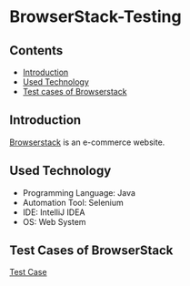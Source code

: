 # BrowserStack-Testing


## Contents
- [Introduction](#introduction)
- [Used Technology](#used-technology)
- [Test cases of Browserstack](#BrowerStack)

## Introduction

 [Browserstack](https://www.bstackdemo.com/) is an e-commerce website.
 
  
## Used Technology
 
- Programming Language: Java 
- Automation Tool: Selenium
- IDE: IntelliJ IDEA
- OS: Web System

## Test Cases of BrowserStack

[Test Case](https://docs.google.com/spreadsheets/d/18L9gxmKnevLLD5uAQR4lckS8EKjyJNjqP0zLrsuxvsk/edit?usp=sharing)
